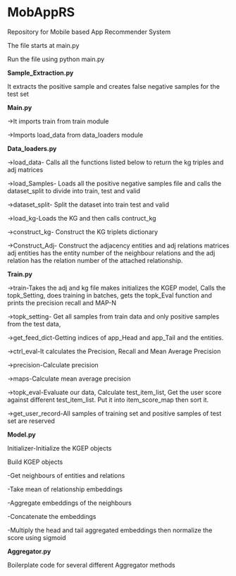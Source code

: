 # MobAppRS
Repository for Mobile based App Recommender System

The file starts at main.py

Run the file using python main.py

**Sample_Extraction.py**

It extracts the positive sample and creates false negative samples for the test set

**Main.py**

->It imports train from train module

->Imports load_data from data_loaders module

**Data_loaders.py**

->load_data- Calls all the functions listed below to return the kg triples and adj matrices

->load_Samples- Loads all the positive negative samples file and calls the dataset_split to divide into train, test and valid

->dataset_split- Split the dataset into train test and valid

->load_kg-Loads the KG and then calls contruct_kg

->construct_kg- Construct the KG triplets dictionary

->Construct_Adj- Construct the adjacency entities and adj relations matrices adj entities has the entity number of the neighbour relations and the adj relation has the relation number of the attached relationship.

**Train.py**

->train-Takes the adj and kg file makes initializes the KGEP model, Calls the topk_Setting, does training in batches, gets the topk_Eval function and prints the precision recall and MAP-N

->topk_setting- Get all samples from train data and only positive samples from the test data,

->get_feed_dict-Getting indices of app_Head and app_Tail and the entities.

->ctrl_eval-It calculates the Precision, Recall and Mean Average Precision

->precision-Calculate precision

->maps-Calculate mean average precision

->topk_eval-Evaluate our data, Calculate test_item_list, Get the user score against different test_item_list. Put it into item_score_map then sort it.

->get_user_record-All samples of training set and positive samples of test set are reserved

**Model.py**

Initializer-Initialize the KGEP objects

Build KGEP objects

-Get neighbours of entities and relations

-Take mean of relationship embeddings

-Aggregate embeddings of the neighbours

-Concatenate the embeddings

-Multiply the head and tail aggregated embeddings then normalize the score using sigmoid

**Aggregator.py**

Boilerplate code for several different Aggregator methods
